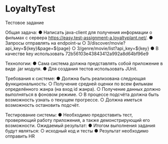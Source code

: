 # LoyaltyTest

Тестовое задание

Общая задача:
●	Написать java-client для получения информации о фильмах с сервера https://easy.test-assignment-a.loyaltyplant.net/.
●	Запросы отправлять на endpoint-ы
○	3/discover/movie?api_key=${key}&page=${page}
○	3/genre/movie/list?api_key=${key}
●	В качестве key использовать 72b56103e43843412a992a8d64bf96e9

Технологии:
●	Сама система должна представлять собой приложение в виде .jar модуля.
●	Для создания тестов использовать JUnit.

Требования к системе:
●	Должна быть реализована следующая функциональность:
○	Получение средней оценки по всем фильмам определённого жанра (на вход id жанра).
○	Получение данных должно выполняться в фоновом режиме.
○	В процессе подсчёта должна быть возможность узнать о текущем прогрессе.
○	Должна иметься возможность остановить подсчёт.

Тестирование системы:
●	Необходимо предоставить тест, проверяющий работу приложения, а также демонстрирующий его возможности.
Ожидаемый результат:
●	Итогом выполнения задания будут являться:
○	исходный код и тесты
●	Результат необходимо отправить HR
